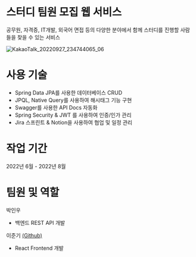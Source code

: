 # 스터디 팀원 모집 웹 서비스

공무원, 자격증, IT개발, 외국어 면접 등의 다양한 분야에서 함께 스터디를 진행할 사람들을 찾을 수 있는 서비스


![KakaoTalk_20220927_234744065_06](https://user-images.githubusercontent.com/33615669/193061732-7bdf570e-f8d4-4b88-a35c-f24b1b26b43c.jpg)


# 사용 기술

- Spring Data JPA를 사용한 데이터베이스 CRUD
- JPQL, Native Query를 사용하여 해시태그 기능 구현
- Swagger를 사용한 API Docs 자동화
- Spring Security & JWT 를 사용하여 인증/인가 관리
- Jira 스프린트 & Notion을 사용하여 협업 및 일정 관리

# 작업 기간
2022년 6월 - 2022년 8월

# 팀원 및 역할

박인우
- 백엔드 REST API 개발

이준기 [(Github)](https://github.com/Hanav52)
- React Frontend 개발
